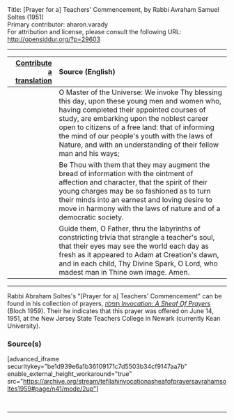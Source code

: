 <html>
<head></head>
<body>
Title: [Prayer for a] Teachers' Commencement, by Rabbi Avraham Samuel Soltes (1951)<br />
Primary contributor: aharon.varady<br />
For attribution and license, please consult the following URL: <a href="http://opensiddur.org/?p=29603">http://opensiddur.org/?p=29603</a>
<p />
<hr />

<table style="margin-left: auto;margin-right: auto;" class="draggable">
<thead><tr><th id="x" style="text-align: right;"><a href="/contributing/upload/">Contribute a translation</a></th><th style="text-align: left;">Source (English)</th></tr></thead>
<tbody>
<tr><td style="vertical-align:top;">
<div class="liturgy"><span lang="he">

</span></div></td>
 
<td style="vertical-align:top;">
<div class="english">
O Master of the Universe:
We invoke Thy blessing
this day,
upon these young men and women
who,
having completed their appointed courses of study,
are embarking
upon the noblest career
open
to citizens of a free land:
that of
informing the mind of our people's youth
with the laws of Nature,
and with an understanding of their fellow man
and his ways;
</div></td></tr>


<tr><td style="vertical-align:top;">
<div class="liturgy"><span lang="he">

</span></div></td>
 
<td style="vertical-align:top;">
<div class="english">
Be Thou with them
that
they may augment
the bread of information
with
the ointment of affection
and character,
that
the spirit of their young charges
may be so fashioned
as to turn their minds
into an earnest
and loving desire
to move in harmony
with the laws of nature
and of a democratic society.
</div></td></tr>


<tr><td style="vertical-align:top;">
<div class="liturgy"><span lang="he">

</span></div></td>
 
<td style="vertical-align:top;">
<div class="english">
Guide them,
O Father,
thru the labyrinths of constricting trivia
that strangle a teacher's soul,
that
their eyes may see the world
each day
as fresh
as it appeared to Adam
at Creation's dawn,
and in each child,
Thy Divine Spark,
O Lord,
who madest man
in Thine own image.
Amen.
</div></td></tr>
</tbody></table>

<hr />

Rabbi Abraham Soltes's "[Prayer for a] Teachers' Commencement" can be found in his collection of prayers, <a href="http://opensiddur.org/?p=27974">תפלה <em>Invocation: A Sheaf Of Prayers</em></a> (Bloch 1959). Their he indicates that this prayer was offered on June 14, 1951, at the New Jersey State Teachers College in Newark (currently Kean University).

<h3>Source(s)</h3>

[advanced_iframe securitykey="be1d939e6a1b36109171c7d5503b34cf9147aa7b" enable_external_height_workaround="true" src="https://archive.org/stream/tefilahinvocationasheafofprayersavrahamsoltes1959#page/n41/mode/2up"]

&nbsp;

<hr />

&nbsp;
</body>
</html>